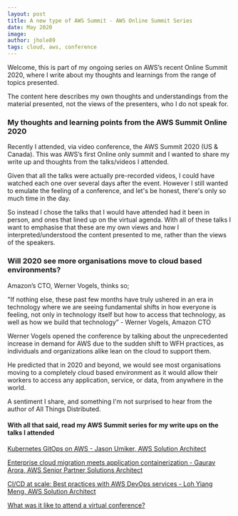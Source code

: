 ```yaml
---
layout: post
title: A new type of AWS Summit - AWS Online Summit Series
date: May 2020
image: 
author: jhole89
tags: cloud, aws, conference
---
```


Welcome, this is part of my ongoing series on AWS’s recent Online Summit 2020, where I write about my 
thoughts and learnings from the range of topics presented. 

The content here describes my own thoughts and understandings from 
the material presented, not the views of the presenters, who I do not speak for.

### My thoughts and learning points from the AWS Summit Online 2020

Recently I attended, via video conference, the AWS Summit 2020 (US & Canada). This was AWS’s first Online only summit 
and I wanted to share my write up and thoughts from the talks/videos I attended.

Given that all the talks were actually pre-recorded videos, I could have watched each one over several days after the event. 
However I still wanted to emulate the feeling of a conference, and let's be honest, there's only so much time in the day.

So instead I chose the talks that I would have attended had it been in person, and ones that lined up on the virtual agenda. 
With all of these talks I want to emphasise that these are my own views and how I interpreted/understood the content presented to me, 
rather than the views of the speakers.

### Will 2020 see more organisations move to cloud based environments? 

Amazon’s CTO, Werner Vogels, thinks so;

"If nothing else, these past few months have truly ushered in an era in technology where we are seeing fundamental shifts 
in how everyone is feeling, not only in technology itself but how to access that technology, as well as how we build 
that technology” - Werner Vogels, Amazon CTO


Werner Vogels opened the conference by talking about the unprecedented increase in demand for AWS due to the sudden shift 
to WFH practices, as individuals and organizations alike lean on the cloud to support them.

He predicted that in 2020 and beyond, we would see most organisations moving to a completely cloud based environment 
as it would allow their workers to access any application, service, or data, from anywhere in the world. 

A sentiment I share, and something I'm not surprised to hear from the author of All Things Distributed.

#### With all that said, read my AWS Summit series for my write ups on the talks I attended

[Kubernetes GitOps on AWS -
Jason Umiker, AWS Solution Architect]({{site.baseurl}}/2020/05/01/aws-meets-gitops/)

[Enterprise cloud migration meets application containerization -
Gaurav Arora, AWS Senior Partner Solutions Architect]({{site.baseurl}}/2020/05/01/enterprise-containerization/)

[CI/CD at scale: Best practices with AWS DevOps services -
Loh Yiang Meng, AWS Solution Architect]({{site.baseurl}}/2020/05/01/cicd-at-scale/)

[What was it like to attend a virtual conference?](https://manta-innovations.co.uk/2020/05/01/aws-summit-online/)




